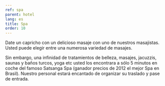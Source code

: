 ```yaml
---
ref: spa
parent: hotel
lang: es
title: Spa
order: 10
---
```

Date un capricho con un delicioso masaje con uno de nuestros masajistas. Usted puede elegir entre una numerosa variedad de masajes.

Sin embargo, una infinidad de tratamientos de belleza, masajes, jacuzzis, saunas y baños turcos, yoga etc  usted los encontrara a sólo  5 minutos en coche del famoso Satsanga Spa (ganador precios de 2012 el mejor Spa en Brasil). Nuestro personal estará encantado de organizar su traslado y pase de entrada.

